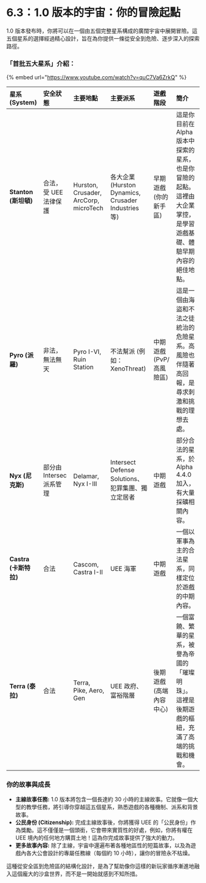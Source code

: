 # 6.3：1.0 版本的宇宙：你的冒險起點

1.0 版本發布時，你將可以在一個由五個完整星系構成的廣闊宇宙中展開冒險。這五個星系的選擇經過精心設計，旨在為你提供一條從安全到危險、逐步深入的探索路徑。

### 「首批五大星系」介紹：

{% embed url="https://www.youtube.com/watch?v=quC7Va6ZrkQ" %}

| 星系 (System)         | 安全狀態                 | 主要地點                              | 主要派系                                            | 遊戲階段                | 簡介                                                                                                              |
| :-------------------- | :----------------------- | :------------------------------------ | :-------------------------------------------------- | :---------------------- | :---------------------------------------------------------------------------------------------------------------- |
| **Stanton (斯坦頓)**  | 合法，受 UEE 法律保護    | Hurston, Crusader, ArcCorp, microTech | 各大企業 (Hurston Dynamics, Crusader Industries 等) | 早期遊戲 (你的新手區)   | 這是你目前在 Alpha 版本中探索的星系，也是你冒險的起點。這裡由大企業掌控，是學習遊戲基礎、體驗早期內容的絕佳地點。 |
| **Pyro (派羅)**       | 非法，無法無天           | Pyro I-VI, Ruin Station               | 不法幫派 (例如：XenoThreat)                         | 中期遊戲 (PvP/高風險區) | 這是一個由海盜和不法之徒統治的危險星系。高風險也伴隨著高回報，是尋求刺激和挑戰的理想去處。                        |
| **Nyx (尼克斯)**      | 部分由 Intersec 派系管理 | Delamar, Nyx I-III                    | Intersect Defense Solutions、犯罪集團、獨立定居者   | 中期遊戲                | 部分合法的星系，於 Alpha 4.4.0 加入，有大量採礦相關內容。                                                         |
| **Castra (卡斯特拉)** | 合法                     | Cascom, Castra I-II                   | UEE 海軍                                            | 中期遊戲                | 一個以軍事為主的合法星系，同樣定位於遊戲的中期內容。                                                              |
| **Terra (泰拉)**      | 合法                     | Terra, Pike, Aero, Gen                | UEE 政府、富裕階層                                  | 後期遊戲 (高端內容中心) | 一個富饒、繁華的星系，被譽為帝國的「璀璨明珠」。這裡是後期遊戲的樞紐，充滿了高端的挑戰和機會。                    |

### 你的故事與成長

- **主線故事任務:** 1.0 版本將包含一個長達約 30 小時的主線故事。它就像一個大型的教學任務，將引導你穿越這五個星系，熟悉遊戲的各種機制、派系和背景故事。
- **公民身份 (Citizenship):** 完成主線故事後，你將獲得 UEE 的「公民身份」作為獎勵。這不僅僅是一個頭銜，它會帶來實質性的好處，例如，你將有權在 UEE 境內的任何地方購買土地！這為你完成故事提供了強大的動力。
- **更多故事內容:** 除了主線，宇宙中還遍布著各種地區性的短篇故事，以及為遊戲內各大公會設計的專屬任務線（每個約 10 小時），讓你的冒險永不枯燥。

這種從安全區到危險區的結構化設計，是為了幫助像你這樣的新玩家循序漸進地融入這個龐大的沙盒世界，而不是一開始就感到不知所措。
